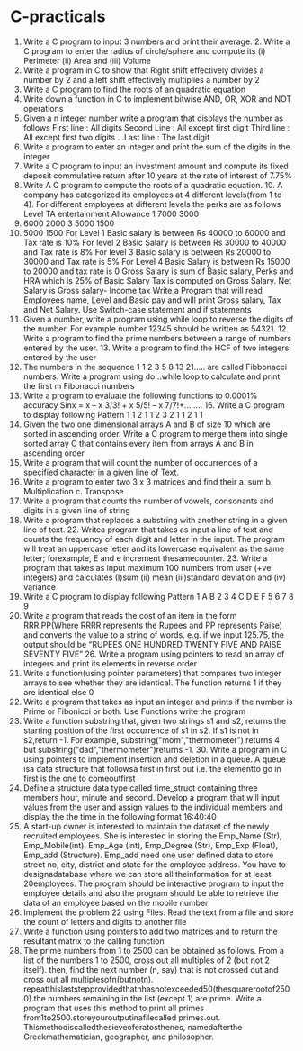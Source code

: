 # C-practicals
1. Write a C program to input 3 numbers and print their average. 2. Write a C program to enter the radius of circle/sphere and compute its (i) Perimeter (ii)
Area and (iii) Volume
3. Write a program in C to show that Right shift effectively divides a number by 2 and a left
shift effectively multiplies a number by 2
4. Write a C program to find the roots of an quadratic equation
5. Write down a function in C to implement bitwise AND, OR, XOR and NOT operations
6. Given a n integer number write a program that displays the number as follows
First line : All digits
Second Line : All except first digit
Third line : All except first two digits
.
.Last line : The last digit
7. Write a program to enter an integer and print the sum of the digits in the integer
8. Write a C program to input an investment amount and compute its fixed deposit
commulative return after 10 years at the rate of interest of 7.75%
9. Write A C program to compute the roots of a quadratic equation. 10. A company has categorized its employees at 4 different levels(from 1 to 4). For different
employees at different levels the perks are as follows
Level TA entertainment Allowance
1 7000 3000
2. 6000 2000
3 5000 1500
4. 5000 1500
For Level 1 Basic salary is between Rs 40000 to 60000 and Tax rate is 10%
For level 2 Basic Salary is between Rs 30000 to 40000 and Tax rate is 8%
For level 3 Basic salary is between Rs 20000 to 30000 and Tax rate is 5%
For Level 4 Basic Salary is between Rs 15000 to 20000 and tax rate is 0
Gross Salary is sum of Basic salary, Perks and HRA which is 25% of Basic Salary
Tax is computed on Gross Salary. Net Salary is Gross salary- Income tax
Write a Program that will read Employees name, Level and Basic pay and will print Gross
salary, Tax and Net Salary. Use Switch-case statement and if statements
11. Given a number, write a program using while loop to reverse the digits of the number. For example number 12345 should be written as 54321. 12. Write a program to find the prime numbers between a range of numbers entered by the user. 13. Write a program to find the HCF of two integers entered by the user
14. The numbers in the sequence
1 1 2 3 5 8 13 21….. are called Fibbonacci numbers. Write a program using
do…while loop to calculate and print the first m Fibonacci numbers
15. Write a program to evaluate the following functions to 0.0001% accuracy
Sinx = x – x
3/3! + x
5/5! – x
7/7!+…….. 16. Write a C program to display following Pattern
1
1 2 1
1 2 3 2 1
1 2 1
1
17. Given the two one dimensional arrays A and B of size 10 which are sorted in ascending
order. Write a C program to merge them into single sorted array C that contains every
item from arrays A and B in ascending order
18. Write a program that will count the number of occurrences of a specified character in a given line of Text.
19. Write a program to enter two 3 x 3 matrices and find their
a. sum
b. Multiplication
c. Transpose
20. Write a program that counts the number of vowels, consonants and digits in a given
line of string
21. Write a program that replaces a substring with another string in a given line of text. 22. Writea program that takes as input a line of text and counts the frequency of each digit and letter in
the input. The program will treat an uppercase letter and its lowercase equivalent as the same letter;
forexample, E and e increment thesamecounter. 23. Write a program that takes as input maximum 100 numbers from user (+ve integers) and calculates
(I)sum (ii) mean (iii)standard deviation and (iv) variance
24. Write a C program to display following Pattern
1
A B
2 3 4
C D E F
5 6 7 8 9
25. Write a program that reads the cost of an item in the form RRR.PP(Where RRRR
represents the Rupees and PP represents Paise) and converts the value to a string of
words. e.g. if we input 125.75, the output should be “RUPEES ONE HUNDRED TWENTY
FIVE AND PAISE SEVENTY FIVE” 26. Write a program using pointers to read an array of integers and print its elements in
reverse order
27. Write a function(using pointer parameters) that compares two integer arrays to see
whether they are identical. The function returns 1 if they are identical else 0
28. Write a program that takes as input an integer and prints if the number is Prime or
Fibonicci or both. Use Functions write the program
29. Write a function substring that, given two strings s1 and s2, returns the starting position of the first
occurrence of s1 in s2. If s1 is not in s2,return -1. For example, substring("mom","thermometer") returns 4
but substring("dad","thermometer")returns -1. 30. Write a program in C using pointers to implement insertion and deletion in a queue. A
queue isa data structure that followsa first in first out i.e. the elementto go in first is the
one to comeoutfirst
31. Define a structure data type called time_struct containing three members hour, minute
and second. Develop a program that will input values from the user and assign values to
the individual members and display the the time in the following format 16:40:40
32. A start-up owner is interested to maintain the dataset of the newly recruited
employees. She is interested in storing the Emp_Name (Str), Emp_Mobile(int), Emp_Age
(int), Emp_Degree (Str), Emp_Exp (Float), Emp_add (Structure). Emp_add need one user
defined data to store street no, city, district and state for the employee address. You
have to designadatabase where we can store all theinformation for at least 20employees. The program should be interactive program to input the employee details and also the
program should be able to retrieve the data of an employee based on the mobile
number
33. Implement the problem 22 using Files. Read the text from a file and store the count of
letters and digits to another file
34. Write a function using pointers to add two matrices and to return the resultant matrix
to the calling function
35. The prime numbers from 1 to 2500 can be obtained as follows. From a list of the numbers 1 to 2500, cross out all
multiples of 2 (but not 2 itself). then, find the next number (n, say) that is not crossed out and cross out all
multiplesofn(butnotn). repeatthislaststepprovidedthatnhasnotexceeded50(thesquarerootof2500).the
numbers remaining in the list (except 1) are prime. Write a program that uses this method to print all primes
from1to2500.storeyouroutputinafilecalled primes.out. Thismethodiscalledthesieveoferatosthenes, namedafterthe Greekmathematician, geographer, and philosopher.
